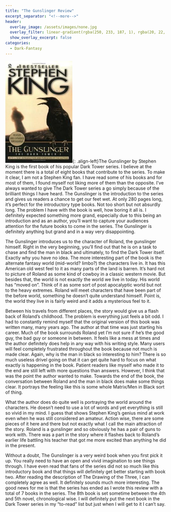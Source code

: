```yaml
---
title: "The Gunslinger Review"
excerpt_separator: "<!--more-->"
header:
  overlay_image: /assets/images/none.jpg
  overlay_filter: linear-gradient(rgba(250, 233, 187, 1), rgba(20, 22, 21, 1))
  show_overlay_excerpt: false
categories:
  - Dark-Fantasy
---
```

![the-gunslinger-cover](/assets/images/the-gunslinger.jpg){: .align-left}The Gunslinger by Stephen King is the first book of his popular Dark Tower series. I believe at the moment there is a total of eight books that contribute to the series. To make it clear, I am not a Stephen King fan. I have read some of his books and for most of them, I found myself not liking more of them than the opposite. I’ve always wanted to give The Dark Tower series a go simply because of the brilliant things I have heard. The Gunslinger is the introduction to the series and gives us readers a chance to get our feet wet. At only 280 pages long, it’s perfect for the introductory type books. Not too short but not absurdly long. The problem I have with the book is well, how boring it all is. I definitely expected something more grand, especially due to this being an introduction and as an author, you’ll want to capture your audiences attention for the future books to come in the series. The Gunslinger is definitely anything but grand and in a way very disappointing.

The Gunslinger introduces us to the character of Roland, the gunslinger himself. Right in the very beginning, you’ll find out that he is on a task to chase and find the man in black and ultimately, to find the Dark Tower itself. Exactly why you have no idea. The more interesting part of the book is the alternate fantasy world (mid-world? limbo?) the characters live in. It has this American old west feel to it as many parts of the land is barren. It’s hard not to picture of Roland as some kind of cowboy in a classic western movie. But besides that, the world is not exactly the world we live in today. His world has “moved on”. Think of it as some sort of post apocalyptic world but not to the heavy extremes. Roland will meet characters that have been part of the before world, something he doesn’t quite understand himself. Point is, the world they live in is fairly weird and it adds a mysterious feel to it.

Between his travels from different places, the story would give us a flash back of Roland’s childhood. The problem is everything just feels a bit odd. I had to constantly remind myself that the original version of this book was written many, many years ago. The author at that time was just starting his career. Much of the book surrounds Roland yet I’m not sure if he’s the good guy, the bad guy or someone in between. It feels like a mess at times and the author definitely does help in any way with his writing style. Many users will feel completely frustrated throughout the book because not much is made clear. Again, why is the man in black so interesting to him? There is so much useless drivel going on that it can get quite hard to focus on what exactly is happening in the book. Patient readers like myself who made it to the end are still left with more questions than answers. However, I think that was the point the author wanted to make. Towards the end of the book, the conversation between Roland and the man in black does make some things clear. It portrays the feeling like this is some whole Matrix/Men in Black sort of thing.

What the author does do quite well is portraying the world around the characters. He doesn’t need to use a lot of words and yet everything is still so vivid in my mind. I guess that shows Stephen King’s genius mind at work even when he was still considered an amateur. Action wise, there are some pieces of it here and there but not exactly what I call the main attraction of the story. Roland is a gunslinger and so obviously he has a pair of guns to work with. There was a part in the story where it flashes back to Roland’s earlier life battling his teacher that got me more excited than anything he did in the present.

Without a doubt, The Gunslinger is a very weird book when you first pick it up. You really need to have an open and vivid imagination to see things through. I have even read that fans of the series did not so much like this introductory book and that things will definitely get better starting with book two. After reading the description of The Drawing of the Three, I can completely agree as well. It definitely sounds much more interesting. The good news for me is that the series has ended as I wrote this review with a total of 7 books in the series. The 8th book is set sometime between the 4th and 5th novel, chronological wise. I will definitely put the next book in the Dark Tower series in my “to-read” list but just when I will get to it I can’t say.